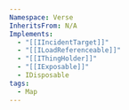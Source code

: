 ```yaml
---
Namespace: Verse
InheritsFrom: N/A
Implements:
  - "[[IIncidentTarget]]"
  - "[[ILoadReferenceable]]"
  - "[[IThingHolder]]"
  - "[[IExposable]]"
  - IDisposable
tags:
  - Map
---
```

